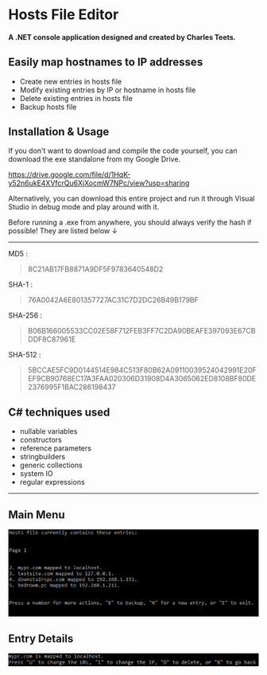 # Hosts File Editor 
#### A .NET console application designed and created by Charles Teets.
## Easily map hostnames to IP addresses
  * Create new entries in hosts file
  * Modify existing entries by IP or hostname in hosts file
  * Delete existing entries in hosts file
  * Backup hosts file
## Installation & Usage
  If you don't want to download and compile the code yourself, you can download the exe standalone from my Google Drive.
  
  https://drive.google.com/file/d/1HqK-y52n6ukE4XVfcrQu6XjXocmW7NPc/view?usp=sharing
  
  Alternatively, you can download this entire project and run it through Visual Studio in debug mode and play around with it.
  
  Before running a .exe from anywhere, you should always verify the hash if possible! They are listed below ↓
  
  ---
  
  MD5     : 
  
  >8C21AB17FB8871A9DF5F9783640548D2
  
  SHA-1   :
  
  >76A0042A6E801357727AC31C7D2DC26B49B179BF
  
  SHA-256 : 
  
  >B06B166005533CC02E58F712FEB3FF7C2DA90BEAFE397093E67CBDDF8C87961E
  
  SHA-512 : 
  
  >5BCCAE5FC9D0144514E984C513F80B62A09110039524042991E20FEF9CB90768EC17A3FAA020306D31908D4A3065062ED8108BF80DE2376995F1BAC286198437
  

## C# techniques used
  * nullable variables
  * constructors
  * reference parameters
  * stringbuilders
  * generic collections
  * system IO
  * regular expressions
---
## Main Menu
![Main Menu](https://raw.githubusercontent.com/charlesteets/charlesteets.github.io/main/img/hfe1.PNG)

## Entry Details
![Entry Details](https://raw.githubusercontent.com/charlesteets/charlesteets.github.io/main/img/hfe2.PNG)
